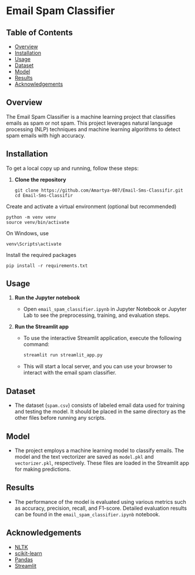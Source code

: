 # Email Spam Classifier

## Table of Contents
- [Overview](#overview)
- [Installation](#installation)
- [Usage](#usage)
- [Dataset](#dataset)
- [Model](#model)
- [Results](#results)
- [Acknowledgements](#acknowledgements)

## Overview
The Email Spam Classifier is a machine learning project that classifies emails as spam or not spam. This project leverages natural language processing (NLP) techniques and machine learning algorithms to detect spam emails with high accuracy.

## Installation
To get a local copy up and running, follow these steps:

1. **Clone the repository**
   ```
   git clone https://github.com/Amartya-007/Email-Sms-Classifir.git
   cd Email-Sms-Classifir
   ```
Create and activate a virtual environment (optional but recommended)
```
python -m venv venv
source venv/bin/activate
```
On Windows, use 
```
venv\Scripts\activate
```
Install the required packages
```
pip install -r requirements.txt
```
## Usage
1. **Run the Jupyter notebook**
   - Open `email_spam_classifier.ipynb` in Jupyter Notebook or Jupyter Lab to see the preprocessing, training, and evaluation steps.

2. **Run the Streamlit app**
   - To use the interactive Streamlit application, execute the following command:
     ```sh
     streamlit run streamlit_app.py
     ```
   - This will start a local server, and you can use your browser to interact with the email spam classifier.

## Dataset
- The dataset (`spam.csv`) consists of labeled email data used for training and testing the model. It should be placed in the same directory as the other files before running any scripts.

## Model
- The project employs a machine learning model to classify emails. The model and the text vectorizer are saved as `model.pkl` and `vectorizer.pkl`, respectively. These files are loaded in the Streamlit app for making predictions.

## Results
- The performance of the model is evaluated using various metrics such as accuracy, precision, recall, and F1-score. Detailed evaluation results can be found in the `email_spam_classifier.ipynb` notebook.


## Acknowledgements
- [NLTK](https://www.nltk.org/)
- [scikit-learn](https://scikit-learn.org/)
- [Pandas](https://pandas.pydata.org/)
- [Streamlit](https://streamlit.io/)
